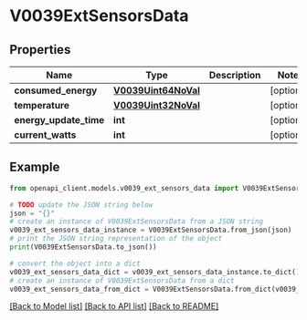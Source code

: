 # V0039ExtSensorsData


## Properties

Name | Type | Description | Notes
------------ | ------------- | ------------- | -------------
**consumed_energy** | [**V0039Uint64NoVal**](V0039Uint64NoVal.md) |  | [optional] 
**temperature** | [**V0039Uint32NoVal**](V0039Uint32NoVal.md) |  | [optional] 
**energy_update_time** | **int** |  | [optional] 
**current_watts** | **int** |  | [optional] 

## Example

```python
from openapi_client.models.v0039_ext_sensors_data import V0039ExtSensorsData

# TODO update the JSON string below
json = "{}"
# create an instance of V0039ExtSensorsData from a JSON string
v0039_ext_sensors_data_instance = V0039ExtSensorsData.from_json(json)
# print the JSON string representation of the object
print(V0039ExtSensorsData.to_json())

# convert the object into a dict
v0039_ext_sensors_data_dict = v0039_ext_sensors_data_instance.to_dict()
# create an instance of V0039ExtSensorsData from a dict
v0039_ext_sensors_data_from_dict = V0039ExtSensorsData.from_dict(v0039_ext_sensors_data_dict)
```
[[Back to Model list]](../README.md#documentation-for-models) [[Back to API list]](../README.md#documentation-for-api-endpoints) [[Back to README]](../README.md)


